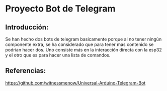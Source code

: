 # Proyecto Bot de Telegram
## Introducción:
Se han hecho dos bots de telegram basicamente porque al no tener ningún componente extra, se ha considerado que para tener mas contenido se podrían hacer dos. 
Uno consiste más en la interacción directa con la esp32 y el otro que es para hacer una lista de comandos.
## Referencias:
https://github.com/witnessmenow/Universal-Arduino-Telegram-Bot
